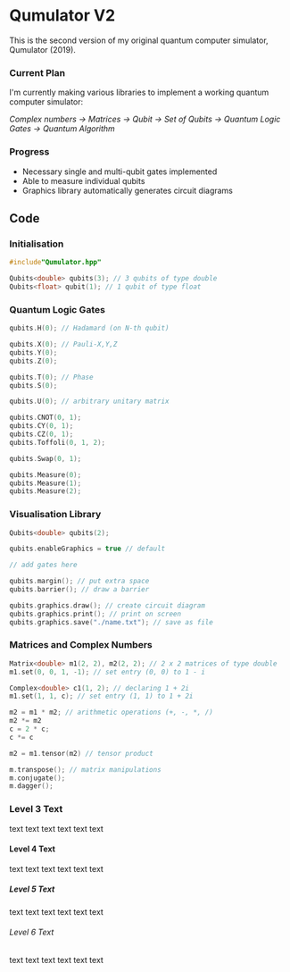 # Qumulator V2

This is the second version of my original quantum computer simulator, Qumulator (2019).

### Current Plan
I'm currently making various libraries to implement a working quantum computer simulator:

_Complex numbers -> Matrices -> Qubit -> Set of Qubits -> Quantum Logic Gates -> Quantum Algorithm_

### Progress
* Necessary single and multi-qubit gates implemented
* Able to measure individual qubits
* Graphics library automatically generates circuit diagrams


## Code

### Initialisation

```C++
#include"Qumulator.hpp"

Qubits<double> qubits(3); // 3 qubits of type double
Qubits<float> qubit(1); // 1 qubit of type float
```

### Quantum Logic Gates

```C++
qubits.H(0); // Hadamard (on N-th qubit)

qubits.X(0); // Pauli-X,Y,Z
qubits.Y(0);
qubits.Z(0);

qubits.T(0); // Phase
qubits.S(0);

qubits.U(0); // arbitrary unitary matrix

qubits.CNOT(0, 1);
qubits.CY(0, 1);
qubits.CZ(0, 1);
qubits.Toffoli(0, 1, 2);

qubits.Swap(0, 1);

qubits.Measure(0);
qubits.Measure(1);
qubits.Measure(2);
```

### Visualisation Library

```C++
Qubits<double> qubits(2);

qubits.enableGraphics = true // default

// add gates here

qubits.margin(); // put extra space
qubits.barrier(); // draw a barrier

qubits.graphics.draw(); // create circuit diagram
qubits.graphics.print(); // print on screen
qubits.graphics.save("./name.txt"); // save as file
```

### Matrices and Complex Numbers

```C++
Matrix<double> m1(2, 2), m2(2, 2); // 2 x 2 matrices of type double
m1.set(0, 0, 1, -1); // set entry (0, 0) to 1 - i

Complex<double> c1(1, 2); // declaring 1 + 2i
m1.set(1, 1, c); // set entry (1, 1) to 1 + 2i

m2 = m1 * m2; // arithmetic operations (+, -, *, /)
m2 *= m2
c = 2 * c;
c *= c

m2 = m1.tensor(m2) // tensor product

m.transpose(); // matrix manipulations
m.conjugate();
m.dagger();
```

### Level 3 Text
text text text
text text text

#### Level 4 Text
text text text
text text text

##### Level 5 Text
text text text
text text text

###### Level 6 Text
text text text
text text text
